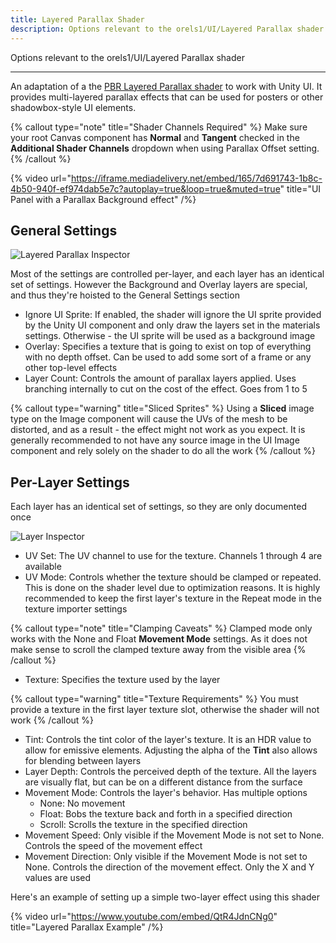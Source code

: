 ```yaml
---
title: Layered Parallax Shader
description: Options relevant to the orels1/UI/Layered Parallax shader
---
```


Options relevant to the orels1/UI/Layered Parallax shader

---

An adaptation of a the [PBR Layered Parallax shader](/docs/orl-standard/layered-parallax) to work with Unity UI. It provides multi-layered parallax effects that can be used for posters or other shadowbox-style UI elements.

{% callout type="note" title="Shader Channels Required" %}
Make sure your root Canvas component has **Normal** and **Tangent** checked in the **Additional Shader Channels** dropdown when using Parallax Offset setting.
{% /callout %}

{% video url="https://iframe.mediadelivery.net/embed/165/7d691743-1b8c-4b50-940f-ef974dab5e7c?autoplay=true&loop=true&muted=true" title="UI Panel with a Parallax Background effect" /%}

## General Settings

![Layered Parallax Inspector](/img/docs/ui/layered-parallax/layered-parallax-inspector.png "Layered Parallax Inspector")

Most of the settings are controlled per-layer, and each layer has an identical set of settings. However the Background and Overlay layers are special, and thus they're hoisted to the General Settings section

- Ignore UI Sprite: If enabled, the shader will ignore the UI sprite provided by the Unity UI component and only draw the layers set in the materials settings. Otherwise - the UI sprite will be used as a background image
- Overlay: Specifies a texture that is going to exist on top of everything with no depth offset. Can be used to add some sort of a frame or any other top-level effects
- Layer Count: Controls the amount of parallax layers applied. Uses branching internally to cut on the cost of the effect. Goes from 1 to 5

{% callout type="warning" title="Sliced Sprites" %}
Using a **Sliced** image type on the Image component will cause the UVs of the mesh to be distorted, and as a result - the effect might not work as you expect. It is generally recommended to not have any source image in the UI Image component and rely solely on the shader to do all the work
{% /callout %}

## Per-Layer Settings

Each layer has an identical set of settings, so they are only documented once

![Layer Inspector](/img/docs/orl-standard/layered-parallax/layered-parallax-layer.png "Layer Inspector")

- UV Set: The UV channel to use for the texture. Channels 1 through 4 are available
- UV Mode: Controls whether the texture should be clamped or repeated. This is done on the shader level due to optimization reasons. It is highly recommended to keep the first layer's texture in the Repeat mode in the texture importer settings

{% callout type="note" title="Clamping Caveats" %}
Clamped mode only works with the None and Float **Movement Mode** settings. As it does not make sense to scroll the clamped texture away from the visible area
{% /callout %}

- Texture: Specifies the texture used by the layer

{% callout type="warning" title="Texture Requirements" %}
You must provide a texture in the first layer texture slot, otherwise the shader will not work
{% /callout %}

- Tint: Controls the tint color of the layer's texture. It is an HDR value to allow for emissive elements. Adjusting the alpha of the **Tint** also allows for blending between layers
- Layer Depth: Controls the perceived depth of the texture. All the layers are visually flat, but can be on a different distance from the surface
- Movement Mode: Controls the layer's behavior. Has multiple options
  - None: No movement
  - Float: Bobs the texture back and forth in a specified direction
  - Scroll: Scrolls the texture in the specified direction
- Movement Speed: Only visible if the Movement Mode is not set to None. Controls the speed of the movement effect
- Movement Direction: Only visible if the Movement Mode is not set to None. Controls the direction of the movement effect. Only the X and Y values are used

Here's an example of setting up a simple two-layer effect using this shader

{% video url="https://www.youtube.com/embed/QtR4JdnCNg0" title="Layered Parallax Example" /%}
